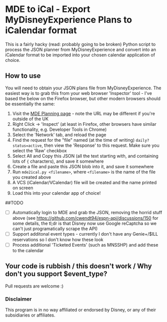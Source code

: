 # MDE to iCal - Export MyDisneyExperience Plans to iCalendar format
This is a fairly hacky (read: probably going to be broken) Python script to process the JSON planner from MyDisneyExperience and convert into an iCalendar format to be imported into your chosen calendar application of choice.


## How to use
You will need to obtain your JSON plans file from MyDisneyExperience. The easiest way is to grab this from your web browser 'Inspector' tool - I've based the below on the Firefox browser, but other modern browsers should be essentially the same:

  1. Visit the [MDE Planning page](https://www.disneyworld.co.uk/plan/) - note the URL may be different if you're outside of the UK
  2. Right Click -> 'Inspect' (at least in Firefox, other browsers have similar functionality, e.g. Developer Tools in Chrome)
  3. Select the 'Network' tab, and reload the page
  4. Find the request for the "file" named (at the time of writing) `daily?status=active`, then view the 'Response' to this request. Make sure you select the 'Raw' checkbox
  5. Select All and Copy this JSON (all the text starting with, and containing lots of `{` characters), and save it somewhere
  6. Create a file and paste this JSON blob into it, and save it somewhere
  7. Run `mde2ical.py <filename>`, where `<filename>` is the name of the file you created above
  8. A VCS (iCalendar/VCalendar) file will be created and the name printed on screen
  9. Load this into your calendar app of choice!
  
  
##TODO
  - [ ] Automatically login to MDE and grab the JSON, removing the horrid stuff above (see https://github.com/cwendt94/espn-api/discussions/150 for some details, the tl;dr is that Disney now use Google reCaptcha so we can't just programatically scrape the API)
  - [ ] Support additonal event types - currently I don't have any Genie+/$ILL reservations so I don't know how these look
  - [ ] Process additional 'Ticketed Events' (such as MNSSHP) and add these to the calendar

## Your code is rubbish / this doesn't work / Why don't you support $event_type?
Pull requests are welcome :)

### Disclaimer
This program is in no way affiliated or endorsed by Disney, or any of their subsidiaries or affiliates.
